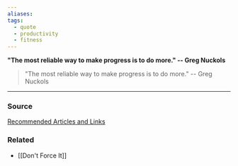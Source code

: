 ```yaml
---
aliases: 
tags:
  - quote
  - productivity
  - fitness
---
```

**"The most reliable way to make progress is to do more." -- Greg Nuckols**

> "The most reliable way to make progress is to do more." -- Greg Nuckols
> 

---

### Source

[Recommended Articles and Links](https://www.jamesstuber.com/recommendations/)

### Related
- [[Don't Force It]]